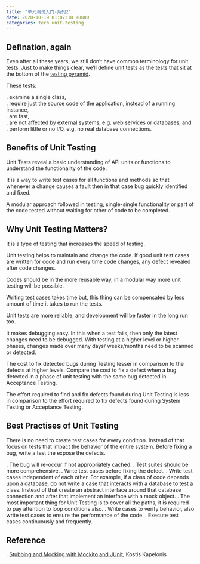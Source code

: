 ```yaml
---
title: "单元测试入门-系列2"
date: 2020-10-19 01:07:18 +0800
categories: tech unit-testing
---
```


## Defination, again

Even after all these years, we still don’t have common terminology for unit tests. Just to make things clear, we’ll define unit tests as the tests that sit at the bottom of the [testing pyramid](https://martinfowler.com/bliki/TestPyramid.html).

These tests:

. examine a single class,  
. require just the source code of the application, instead of a running instance,  
. are fast,  
. are not affected by external systems, e.g. web services or databases, and  
. perform little or no I/O, e.g. no real database connections.  

## Benefits of Unit Testing

Unit Tests reveal a basic understanding of API units or functions to understand the functionality of the code.

It is a way to write test cases for all functions and methods so that whenever a change causes a fault then in that case bug quickly identified and fixed.

A modular approach followed in testing, single-single functionality or part of the code tested without waiting for other of code to be completed.

## Why Unit Testing Matters?

It is a type of testing that increases the speed of testing.

Unit testing helps to maintain and change the code. If good unit test cases are written for code and run every time code changes, any defect revealed after code changes.

Codes should be in the more reusable way, in a modular way more unit testing will be possible.

Writing test cases takes time but, this thing can be compensated by less amount of time it takes to run the tests.

Unit tests are more reliable, and development will be faster in the long run too.

It makes debugging easy. In this when a test fails, then only the latest changes need to be debugged. With testing at a higher level or higher phases, changes made over many days/ weeks/months need to be scanned or detected.

The cost to fix detected bugs during Testing lesser in comparison to the defects at higher levels. Compare the cost to fix a defect when a bug detected in a phase of unit testing with the same bug detected in Acceptance Testing.

The effort required to find and fix defects found during Unit Testing is less in comparison to the effort required to fix defects found during System Testing or Acceptance Testing.

## Best Practises of Unit Testing

There is no need to create test cases for every condition. Instead of that focus on tests that impact the behavior of the entire system. Before fixing a bug, write a test the expose the defects.

. The bug will re-occur if not appropriately cached.
. Test suites should be more comprehensive.
. Write test cases before fixing the defect.
. Write test cases independent of each other. For example, if a class of code depends upon a database, do not write a case that interacts with a database to test a class. Instead of that create an abstract interface around that database connection and after that implement an interface with a mock object.
. The most important thing for Unit Testing is to cover all the paths, it is required to pay attention to loop conditions also.
. Write cases to verify behavior, also write test cases to ensure the performance of the code.
. Execute test cases continuously and frequently.

## Reference
. [Stubbing and Mocking with Mockito and JUnit](https://semaphoreci.com/community/tutorials/stubbing-and-mocking-with-mockito-2-and-junit), Kostis Kapelonis